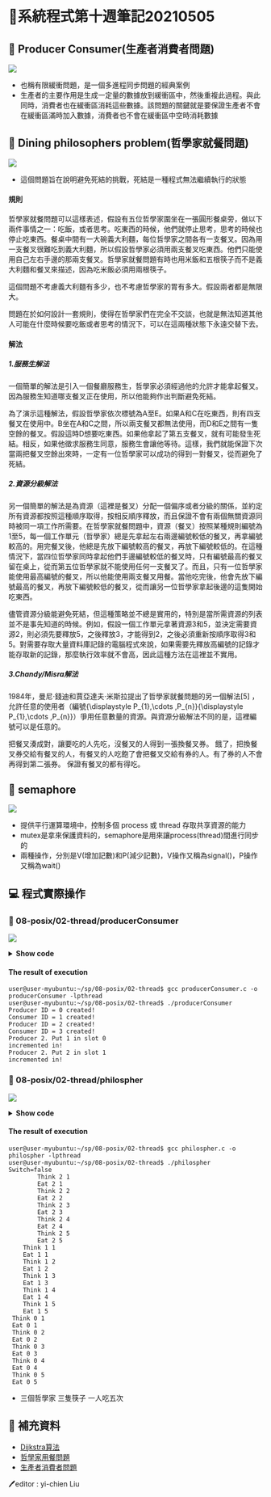 # 📝系統程式第十週筆記20210505
## 📖 Producer Consumer(生產者消費者問題)
![](pic/procon.JPG)
* 也稱有限緩衝問題，是一個多進程同步問題的經典案例
* 生產者的主要作用是生成一定量的數據放到緩衝區中，然後重複此過程。與此同時，消費者也在緩衝區消耗這些數據。該問題的關鍵就是要保證生產者不會在緩衝區滿時加入數據，消費者也不會在緩衝區中空時消耗數據

## 📖 Dining philosophers problem(哲學家就餐問題)
![](pic/dpb.JPG)
* 這個問題旨在說明避免死結的挑戰，死結是一種程式無法繼續執行的狀態
#### 規則
哲學家就餐問題可以這樣表述，假設有五位哲學家圍坐在一張圓形餐桌旁，做以下兩件事情之一：吃飯，或者思考。吃東西的時候，他們就停止思考，思考的時候也停止吃東西。餐桌中間有一大碗義大利麵，每位哲學家之間各有一支餐叉。因為用一支餐叉很難吃到義大利麵，所以假設哲學家必須用兩支餐叉吃東西。他們只能使用自己左右手邊的那兩支餐叉。哲學家就餐問題有時也用米飯和五根筷子而不是義大利麵和餐叉來描述，因為吃米飯必須用兩根筷子。

這個問題不考慮義大利麵有多少，也不考慮哲學家的胃有多大。假設兩者都是無限大。

問題在於如何設計一套規則，使得在哲學家們在完全不交談，也就是無法知道其他人可能在什麼時候要吃飯或者思考的情況下，可以在這兩種狀態下永遠交替下去。

#### 解法
##### 1.服務生解法
一個簡單的解法是引入一個餐廳服務生，哲學家必須經過他的允許才能拿起餐叉。因為服務生知道哪支餐叉正在使用，所以他能夠作出判斷避免死結。

為了演示這種解法，假設哲學家依次標號為A至E。如果A和C在吃東西，則有四支餐叉在使用中。B坐在A和C之間，所以兩支餐叉都無法使用，而D和E之間有一隻空餘的餐叉。假設這時D想要吃東西。如果他拿起了第五支餐叉，就有可能發生死結。相反，如果他徵求服務生同意，服務生會讓他等待。這樣，我們就能保證下次當兩把餐叉空餘出來時，一定有一位哲學家可以成功的得到一對餐叉，從而避免了死結。

##### 2.資源分級解法
另一個簡單的解法是為資源（這裡是餐叉）分配一個偏序或者分級的關係，並約定所有資源都按照這種順序取得，按相反順序釋放，而且保證不會有兩個無關資源同時被同一項工作所需要。在哲學家就餐問題中，資源（餐叉）按照某種規則編號為1至5，每一個工作單元（哲學家）總是先拿起左右兩邊編號較低的餐叉，再拿編號較高的。用完餐叉後，他總是先放下編號較高的餐叉，再放下編號較低的。在這種情況下，當四位哲學家同時拿起他們手邊編號較低的餐叉時，只有編號最高的餐叉留在桌上，從而第五位哲學家就不能使用任何一支餐叉了。而且，只有一位哲學家能使用最高編號的餐叉，所以他能使用兩支餐叉用餐。當他吃完後，他會先放下編號最高的餐叉，再放下編號較低的餐叉，從而讓另一位哲學家拿起後邊的這隻開始吃東西。

儘管資源分級能避免死結，但這種策略並不總是實用的，特別是當所需資源的列表並不是事先知道的時候。例如，假設一個工作單元拿著資源3和5，並決定需要資源2，則必須先要釋放5，之後釋放3，才能得到2，之後必須重新按順序取得3和5。對需要存取大量資料庫記錄的電腦程式來說，如果需要先釋放高編號的記錄才能存取新的記錄，那麼執行效率就不會高，因此這種方法在這裡並不實用。

##### 3.Chandy/Misra解法
1984年，曼尼·錢迪和賈亞達夫·米斯拉提出了哲學家就餐問題的另一個解法[5] ，允許任意的使用者（編號{\displaystyle P_{1},\cdots ,P_{n}}{\displaystyle P_{1},\cdots ,P_{n}}）爭用任意數量的資源。與資源分級解法不同的是，這裡編號可以是任意的。

把餐叉湊成對，讓要吃的人先吃，沒餐叉的人得到一張換餐叉券。
餓了，把換餐叉券交給有餐叉的人，有餐叉的人吃飽了會把餐叉交給有券的人。有了券的人不會再得到第二張券。
保證有餐叉的都有得吃。 

## 📖 semaphore
![](pic/sem.JPG)
* 提供平行運算環境中，控制多個 process 或 thread 存取共享資源的能力
* mutex是拿來保護資料的，semaphore是用來讓process(thread)間進行同步的
* 兩種操作，分別是V(增加記數)和P(減少記數)，V操作又稱為signal()，P操作又稱為wait()

## 💻 程式實際操作
### 🔗 08-posix/02-thread/producerConsumer 
![](pic/producerConsumer.JPG)
<details>
  <summary><b>Show code</b></summary>

  ```
#include <stdio.h>
#include <pthread.h>
#include <semaphore.h>
#include <stdlib.h>

void *producer (void *) ;
void *consumer(void *) ;
sem_t empty, full, mutex ;

int buffer[10] /*note extra long space!*/ ;
int ID[10] ;
int in = 0 ; int out = 0 ;
int BUFFER_SIZE = 10 ;
int nextProduced = 0 ;

int main() {
    int i ;
    pthread_t TID[10] ;

    sem_init(&empty, 0, 10) ;
    sem_init(&full, 0, 0) ;
    sem_init(&mutex, 0, 1) ;

    for(i = 0; i < 10; i++) {
        ID[i] = i ;
        buffer[i] = -1 ;
    }

    //for(i = 0; i < 5000; i += 2) {
        pthread_create(&TID[0], NULL, producer, (void *) &ID[0]) ;
        printf("Producer ID = %d created!\n", 0) ;
        pthread_create(&TID[1], NULL, consumer, (void *) &ID[1]) ;
        printf("Consumer ID = %d created!\n", 1) ;

        pthread_create(&TID[2], NULL, producer, (void *) &ID[2]) ;
        printf("Producer ID = %d created!\n", 2) ;
        pthread_create(&TID[3], NULL, consumer, (void *) &ID[3]) ;
        printf("Consumer ID = %d created!\n", 3) ;
    //}

    for(i = 0; i < 10 ; i++) {
        pthread_join(TID[i], NULL) ;
    }
}

void *producer(void *Boo) {
    int *ptr;
    int ID;
    ptr = (int *) Boo;
    ID = *ptr;
    while (1) {
        nextProduced++; //Producing Integers
        /* Check to see if Overwriting unread slot */
        sem_wait(&empty);
        sem_wait(&mutex);

        if (buffer[in] != -1) {
            printf("Synchronization Error: Producer %d Just overwrote %d from Slot %d\n", ID, buffer[in], in);
            exit(0);
        }

        /* Looks like we are OK */
        buffer[in] = nextProduced;
        printf("Producer %d. Put %d in slot %d\n", ID, nextProduced, in);
        in = (in + 1) % BUFFER_SIZE;
        printf("incremented in!\n");

        sem_post(&mutex);
        sem_post(&full);
    }
 }

void *consumer (void *Boo) {
    static int nextConsumed = 0 ;
    int *ptr ;
    int ID ;
    ptr = (int *) Boo ;
    ID = *ptr ;
    while (1) {
        sem_wait(&full);
        sem_wait(&mutex);

        nextConsumed = buffer[out];
        /*Check to make sure we did not read from an empty slot*/
        if (nextConsumed == -1) {
            printf("Synch Error: Consumer %d Just Read from empty slot %d\n", ID, out) ;
            exit(0) ;
        }
        /* We must be OK */
        printf("Consumer %d Just consumed item %d from slot %d\n", ID, nextConsumed, out) ;
        buffer[out] = -1 ;
        out = (out + 1) % BUFFER_SIZE;

        sem_post(&mutex);
        sem_post(&empty);
    }
}
  ```
</details>

#### The result of execution
```
user@user-myubuntu:~/sp/08-posix/02-thread$ gcc producerConsumer.c -o producerConsumer -lpthread
user@user-myubuntu:~/sp/08-posix/02-thread$ ./producerConsumer
Producer ID = 0 created!
Consumer ID = 1 created!
Producer ID = 2 created!
Consumer ID = 3 created!
Producer 2. Put 1 in slot 0
incremented in!
Producer 2. Put 2 in slot 1
incremented in!
```

### 🔗 08-posix/02-thread/philospher 
![](pic/philospher.JPG)<details>
  <summary><b>Show code</b></summary>

  ```
#include <stdio.h>
#include <pthread.h>
#include <semaphore.h>
typedef	enum { False=0, True=1 } bool ;

#define N 5 /* Number of times each philosopher tries to eat */
#define P 3 /* Number of philosophers */

sem_t Room;
sem_t Fork[P];
bool Switch ;

void *tphilosopher(void *ptr) {
    int i, k = *((int *) ptr);
    for(i = 1; i <= N; i++) {
        printf("%*cThink %d %d\n", k*4, ' ', k, i);
        if(Switch) {
            sem_wait(&Room) ;
        }
        sem_wait(&Fork[k]) ;
        sem_wait(&Fork[(k+1) % P]) ;
        printf("%*cEat %d %d\n", k*4, ' ', k, i);
        sem_post(&Fork[k]) ;
        sem_post(&Fork[(k+1) % P]) ;
        if(Switch) {
            sem_post(&Room) ;
        }
    }
    pthread_exit(0);
}

int main(int argc, char * argv[]) {
    int i, targ[P];
    pthread_t thread[P];
    sem_init(&Room, 0, P-1);    
    Switch = (argc > 1); /* Room semaphore on/off */
    printf("Switch=%s\n",(Switch?"true":"false"));
    for(i=0;i<P;i++) {
        sem_init(&Fork[i], 0, 1);    
    }
    for(i=0;i<P;i++) {
        targ[i] = i;
        pthread_create(&thread[i], NULL, &tphilosopher,(void *) &targ[i]);
    }
    for(i=0;i<P;i++) {
        pthread_join(thread[i], NULL);
    }
    for(i=0;i<P;i++) {
        sem_destroy(&Fork[i]);
    }
    sem_destroy(&Room);
    return 0;
}
  ```
</details>

#### The result of execution
```
user@user-myubuntu:~/sp/08-posix/02-thread$ gcc philospher.c -o philospher -lpthread
user@user-myubuntu:~/sp/08-posix/02-thread$ ./philospher 
Switch=false
        Think 2 1
        Eat 2 1
        Think 2 2
        Eat 2 2
        Think 2 3
        Eat 2 3
        Think 2 4
        Eat 2 4
        Think 2 5
        Eat 2 5
    Think 1 1
    Eat 1 1
    Think 1 2
    Eat 1 2
    Think 1 3
    Eat 1 3
    Think 1 4
    Eat 1 4
    Think 1 5
    Eat 1 5
 Think 0 1
 Eat 0 1
 Think 0 2
 Eat 0 2
 Think 0 3
 Eat 0 3
 Think 0 4
 Eat 0 4
 Think 0 5
 Eat 0 5
```
* 三個哲學家 三隻筷子 一人吃五次

## 📖 補充資料
* [Dijkstra算法](http://nthucad.cs.nthu.edu.tw/~yyliu/personal/nou/04ds/dijkstra.html)
* [哲學家用餐問題](https://zh.wikipedia.org/wiki/%E5%93%B2%E5%AD%A6%E5%AE%B6%E5%B0%B1%E9%A4%90%E9%97%AE%E9%A2%98)
* [生產者消費者問題](https://zh.wikipedia.org/wiki/%E7%94%9F%E4%BA%A7%E8%80%85%E6%B6%88%E8%B4%B9%E8%80%85%E9%97%AE%E9%A2%98?fbclid=IwAR1QCqhZ57x1X0UI1wZsPfEDrQlEwkw3l8CbZW5XTkWiKOeZKoZnKluhzxM)


🖊️editor : yi-chien Liu



